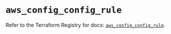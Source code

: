 # `aws_config_config_rule`

Refer to the Terraform Registry for docs: [`aws_config_config_rule`](https://registry.terraform.io/providers/hashicorp/aws/5.32.0/docs/resources/config_config_rule).
